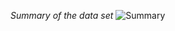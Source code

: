 *Summary of the data set*
![Summary](https://drive.google.com/drive/u/0/folders/1t-2jlA8-gp_1M_vOwTihL4onURNu8tW1)
